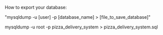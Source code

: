 How to export your database:

"mysqldump -u [user] -p [database_name] > [file_to_save_database]"

mysqldump -u root -p pizza_delivery_system > pizza_delivery_system.sql
